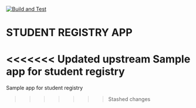 [![Build and Test](https://github.com/miyamarinova/student-registry/actions/workflows/build_test.yml/badge.svg)](https://github.com/miyamarinova/student-registry/actions/workflows/build_test.yml)


# STUDENT REGISTRY APP
<<<<<<< Updated upstream
Sample app for student registry
=======
Sample app for student registry
>>>>>>> Stashed changes
